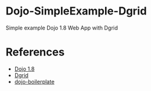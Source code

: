 Dojo-SimpleExample-Dgrid
========================

Simple example Dojo 1.8 Web App with Dgrid


References
========================
- <a href='http://dojotoolkit.org/'>Dojo 1.8</a>
- <a href='https://github.com/SitePen/dgrid'>Dgrid</a>
- <a href='https://github.com/csnover/dojo-boilerplate'>dojo-boilerplate</a>

